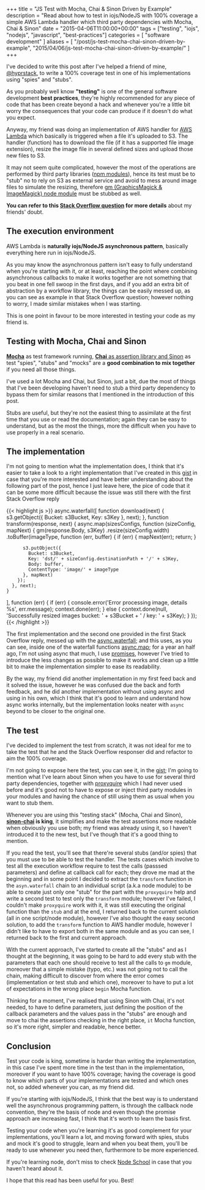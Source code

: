 +++
title = "JS Test with Mocha, Chai & Sinon Driven by Example"
description = "Read about how to test in iojs/NodeJS with 100% coverage a simple AWS Lambda handler which third party dependencies with Mocha, Chai & Sinon"
date = "2015-04-06T11:00:00+00:00"
tags = ["testing", "iojs", "nodejs", "javascript", "best-practices"]
categories = [
  "software development"
]
aliases = [
  "/post/js-test-mocha-chai-sinon-driven-by-example",
  "2015/04/06/js-test-mocha-chai-sinon-driven-by-example/"
]
+++

I've decided to write this post after I've helped a friend of mine, <a href="https://twitter.com/hyprstack" target="_blank" rel="nofollow">@hyprstack</a>, to write a 100% coverage test in one of his implementations using "spies" and "stubs".

As you probably well know __"testing"__ is one of the general software development __best practices__, they're highly recommended for any piece of code that has been create beyond a hack and whenever you're a little bit worry the consequences that your code can produce if it doesn't do what you expect.

Anyway, my friend was doing an implementation of AWS handler for <a href="http://aws.amazon.com/lambda/" target="_blank" rel="nofollow">AWS Lambda</a> which basically is triggered when a file it's uploaded to S3. The handler (function) has to download the file (if it has a supported file image extension), resize the image file in several defined sizes and upload those new files to S3.

It may not seem quite complicated, however the most of the operations are performed by third party libraries (<a href="https://npmjs.org" target="_blank" rel="nofollow">npm modules</a>), hence its test must be to "stub" no to rely on S3 as external service and avoid to mess around image files to simulate the resizing, therefore <a href="https://github.com/aheckmann/gm" target="_blank" rel="nofollow">gm (GraphicsMagick & ImageMagick) node module</a> must be stubbed as well.

__You can refer to this <a href="http://stackoverflow.com/questions/28881483/nodejs-testing-aws-with-mocha/28915395#28915395" target="_blank" rel="nofollow">Stack Overflow question</a> for more details__ about my friends' doubt.


## The execution environment

AWS Lambda is __naturally iojs/NodeJS asynchronous pattern__, basically everything here run in iojs/NodeJS.

As you may know the asynchronous pattern isn't easy to fully understand when you're starting with it, or at least, reaching the point where combining asynchronous callbacks to make it works together are not something that you beat in one fell swoop in the first days, and if you add an extra bit of abstraction by a workflow library, the things can be easily messed up, as you can see as example in that Stack Overflow question; however nothing to worry, I made similar mistakes when I was starting.

This is one point in favour to be more interested in testing your code as my friend is.


## Testing with Mocha, Chai and Sinon

<a href="http://mochajs.org/" target="_blank">__Mocha__</a> as test framework running, <a href="http://chaijs.com/" target="_blank">__Chai__ as assertion library and <a href="http://sinonjs.org/" target="_blank">Sinon</a> as test "spies", "stubs" and "mocks" are a __good combination to mix together__ if you need all those things.

I've used a lot Mocha and Chai, but Sinon, just a bit, due the most of things that I've been developing haven't need to stub a third party dependency to bypass them for similar reasons that I mentioned in the introduction of this post.

Stubs are useful, but they're not the easiest thing to assimilate at the first time that you use or read the documentation; again they can be easy to understand, but as the most the things, more the difficult when you have to use properly in a real scenario.


## The implementation

I'm not going to mention what the implementation does, I think that it's easier to take a look to a right implementation that I've created in this <a href="https://gist.github.com/ifraixedes/3330ce0edf9286234b04" target="_blank" rel="nofollow">gist</a> in case that you're more interested and have better understanding about the following part of the post, hence I just leave here, the pice of code that it can be some more difficult because the issue was still there with the first Stack Overflow reply

{{< highlight js >}}
async.waterfall([
    function download(next) {
      s3.getObject({
        Bucket: s3Bucket,
        Key: s3Key
      }, next);
    },
    function transform(response, next) {
      async.map(sizesConfigs, function (sizeConfig, mapNext) {
        gm(response.Body, s3Key)
        .resize(sizeConfig.width)
        .toBuffer(imageType, function (err, buffer) {
          if (err) {
            mapNext(err);
            return;
          }

          s3.putObject({
            Bucket: s3Bucket,
            Key: 'dst/' + sizeConfig.destinationPath + '/' + s3Key,
            Body: buffer,
            ContentType: 'image/' + imageType
          }, mapNext)
        });
      }, next);
    }
  ], function (err) {
    if (err) {
      console.error('Error processing image, details %s', err.message);
      context.done(err);
    } else {
      context.done(null, 'Successfully resized images bucket: ' + s3Bucket + ' / key: ' + s3Key);
    }
  });
{{< /highlight >}}

The first implementation and the second one provided in the first Stack Overflow reply, messed up with the <a href="https://github.com/caolan/async#waterfall" target="_blank" rel="nofollow">async.waterfall</a>; and this uses, as you can see, inside one of the waterfall functions <a href="https://github.com/caolan/async#map" target="_blank" rel="nofollow">async.map</a>; for a year an half ago, I'm not using async that much, I use [promises](http://en.wikipedia.org/wiki/Futures_and_promises), however I've tried to introduce the less changes as possible to make it works and clean up a little bit to make the implementation simpler to ease its readability.

By the way, my friend did another implementation in my first feed back and it solved the issue, however he was confused due the back and forth feedback, and he did another implementation without using async and using in his own, which I think that it's good to learn and understand how async works internally, but the implementation looks neater with `async` beyond to be closer to the original one.


## The test

I've decided to implement the test from scratch, it was not ideal for me to take the test that he and the Stack Overflow responser did and refactor to aim the 100% coverage.

I'm not going to expose here the test, you can see it, in the <a href="https://gist.github.com/ifraixedes/3330ce0edf9286234b04" target="_blank" rel="nofollow">gist</a>; I'm going to mention what I've learn about Sinon when you have to use for several third party dependencies, together with <a href="https://github.com/thlorenz/proxyquire" target="_blank" rel="nofollow">proxyquire</a> which I had never used before and it's good not to have to expose or inject third party modules in your modules and having the chance of still using them as usual when you want to stub them.

Whenever you are using this "testing stack" (Mocha, Chai and Sinon), __<a href="https://github.com/domenic/sinon-chai" target="_blank" rel="nofollow">sinon-chai</a> is king__, it simplifies and make the test assertions more readable when obviously you use both; my friend was already using it, so I haven't introduced it to the new test, but I've though that it's a good thing to mention.

If you read the test, you'll see that there're several stubs (and/or spies) that you must use to be able to test the handler. The tests cases which involve to test all the execution workflow require to test the calls (passsed parameters) and define at callback call for each; they drove me mad at the beginning and in some point I decided to extract the `transform` function in the `asyn.waterfall` chain to an individual script (a.k.a node module) to be able to create just only one "stub" for the part with the `proxyquire` help and write a second test to test only the `transform` module; however I've failed, I couldn't make `proxyquire` work with it, it was still executing the original function than the `stub` and at the end, I returned back to the current solution (all in one script/node module), however I've also thought the easy second solution, to add the `transform` function to AWS handler module, however I didn't like to have to export both in the same module and as you can see, I returned back to the first and current approach.

With the current approach, I've started to create all the "stubs" and as I thought at the beginning, it was going to be hard to add every stub with the parameters that each one should receive to test all the calls to `gm` module, moreover that a simple mistake (typo, etc.) was not going not to call the chain, making difficult to discover from where the error comes (implementation or test stub and which one), moreover to have to put a lot of expectations in the wrong place `begin` Mocha function.

Thinking for a moment, I've realised that using Sinon with Chai, it's not needed, to have to define parameters, just defining the position of the callback parameters and the values pass in the "stubs" are enough and move to chai the assertions checking in the right place, `it` Mocha function, so it's more right, simpler and readable, hence better.


## Conclusion

Test your code is king, sometime is harder than writing the implementation, in this case I've spent more time in the test than in the implementation, moreover if you want to have 100% coverage; having the coverage is good to know which parts of your implementations are tested and which ones not, so added whenever you can, as my friend did.

If you're starting with iojs/NodeJS, I think that the best way is to understand well the asynchronous programming pattern, is through the callback node convention, they're the basis of node and even though the promise approach are increasing fast, I think that it's worth to learn the basis first.

Testing your code when you're learning it's as good complement for your implementations, you'll learn a lot, and moving forward with spies, stubs and mock it's good to struggle, learn and when you beat them, you'll be ready to use whenever you need then, furthermore to be more experienced.

If you're learning node, don't miss to check <a href="http://nodeschool.io/" target="_blank">Node School</a> in case that you haven't heard about it.


I hope that this read has been useful for you.
Best!
